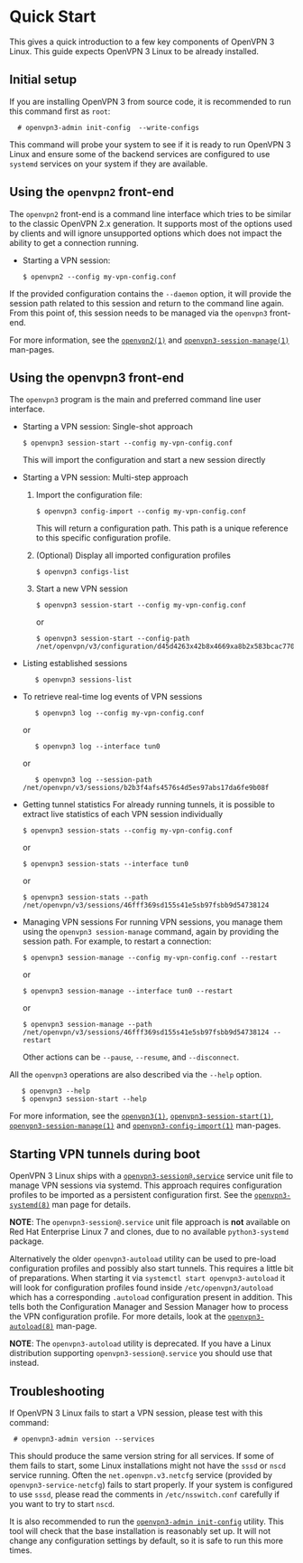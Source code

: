 Quick Start
===========

This gives a quick introduction to a few key components of OpenVPN 3 Linux.
This guide expects OpenVPN 3 Linux to be already installed.


Initial setup
-------------

If you are installing OpenVPN 3 from source code, it is recommended to
run this command first as `root`:

      # openvpn3-admin init-config  --write-configs

This command will probe your system to see if it is ready to run
OpenVPN 3 Linux and ensure some of the backend services are configured
to use `systemd` services on your system if they are available.


Using the `openvpn2` front-end
-----------------------------------------

The `openvpn2` front-end is a command line interface which tries to be
similar to the classic OpenVPN 2.x generation.  It supports most of the
options used by clients and will ignore unsupported options which does not
impact the ability to get a connection running.

* Starting a VPN session:

      $ openvpn2 --config my-vpn-config.conf

If the provided configuration contains the `--daemon` option, it will
provide the session path related to this session and return to the command
line again.  From this point of, this session needs to be managed via the
`openvpn3` front-end.

For more information, see the [`openvpn2(1)`](docs/man/openvpn2.1.rst) and
[`openvpn3-session-manage(1)`](docs/man/openvpn3-session-manage.1.rst)
man-pages.


Using the openvpn3 front-end
----------------------------

The `openvpn3` program is the main and preferred command line user interface.

* Starting a VPN session: Single-shot approach

      $ openvpn3 session-start --config my-vpn-config.conf

  This will import the configuration and start a new session directly

* Starting a VPN session: Multi-step approach

  1. Import the configuration file:

         $ openvpn3 config-import --config my-vpn-config.conf

      This will return a configuration path.  This path is a unique reference
      to this specific configuration profile.

  2. (Optional) Display all imported configuration profiles

         $ openvpn3 configs-list

  3. Start a new VPN session

         $ openvpn3 session-start --config my-vpn-config.conf

     or

         $ openvpn3 session-start --config-path /net/openvpn/v3/configuration/d45d4263x42b8x4669xa8b2x583bcac770b2

* Listing established sessions

         $ openvpn3 sessions-list

* To retrieve real-time log events of VPN sessions

         $ openvpn3 log --config my-vpn-config.conf

     or

         $ openvpn3 log --interface tun0

     or

         $ openvpn3 log --session-path /net/openvpn/v3/sessions/b2b3f4afs4576s4d5es97abs17da6fe9b08f

* Getting tunnel statistics
  For already running tunnels, it is possible to extract live statistics
  of each VPN session individually

      $ openvpn3 session-stats --config my-vpn-config.conf

    or

      $ openvpn3 session-stats --interface tun0

    or

      $ openvpn3 session-stats --path /net/openvpn/v3/sessions/46fff369sd155s41e5sb97fsbb9d54738124

* Managing VPN sessions
  For running VPN sessions, you manage them using the
  `openvpn3 session-manage` command, again by providing the session path.  For
  example, to restart a connection:

      $ openvpn3 session-manage --config my-vpn-config.conf --restart

    or

      $ openvpn3 session-manage --interface tun0 --restart

    or

      $ openvpn3 session-manage --path /net/openvpn/v3/sessions/46fff369sd155s41e5sb97fsbb9d54738124 --restart

  Other actions can be `--pause`, `--resume`, and `--disconnect`.

All the `openvpn3` operations are also described via the `--help` option.

       $ openvpn3 --help
       $ openvpn3 session-start --help


For more information, see the [`openvpn3(1)`](docs/man/openvpn3.1.rst),
[`openvpn3-session-start(1)`](docs/man/openvpn3-session-start.1.rst),
[`openvpn3-session-manage(1)`](docs/man/openvpn3-session-manage.1.rst) and
[`openvpn3-config-import(1)`](docs/man/openvpn3-config-import.1.rst) man-pages.


Starting VPN tunnels during boot
--------------------------------

OpenVPN 3 Linux ships with a [`openvpn3-session@.service`](docs/man/openvpn3-systemd.8.rst)
service unit file to manage VPN sessions via systemd.  This approach
requires configuration profiles to be imported as a persistent
configuration first.  See the
[`openvpn3-systemd(8)`](docs/man/openvpn3-systemd.8.rst) man page for
details.

**NOTE**:
      The `openvpn3-session@.service` unit file approach is **not**
      available on Red Hat Enterprise Linux 7 and clones, due to
      no available `python3-systemd` package.

Alternatively the older `openvpn3-autoload` utility can be used to pre-load
configuration profiles and possibly also start tunnels.  This requires a
little bit of preparations.  When starting it via
`systemctl start openvpn3-autoload` it will look for configuration profiles
found inside `/etc/openvpn3/autoload` which has a corresponding `.autoload`
configuration present in addition.  This tells both the Configuration
Manager and Session Manager how to process the VPN configuration profile.
For more details, look at the [`openvpn3-autoload(8)`](docs/man/openvpn3-autoload.8.rst)
man-page.

**NOTE**:
      The `openvpn3-autoload` utility is deprecated.  If you have a
      Linux distribution supporting `openvpn3-session@.service` you should
      use that instead.


Troubleshooting
---------------

If OpenVPN 3 Linux fails to start a VPN session, please test with this
command:

     # openvpn3-admin version --services

This should produce the same version string for all services.  If some
of them fails to start, some Linux installations might not have the
`sssd` or `nscd` service running.  Often the `net.openvpn.v3.netcfg`
service (provided  by `openvpn3-service-netcfg`) fails to start properly.
If your system is configured to use `sssd`, please read the comments in
`/etc/nsswitch.conf` carefully if you want to try to start `nscd`.

It is also recommended to run the
[`openvpn3-admin init-config`](docs/man/openvpn3-admin-init-config.8.rst.in)
utility.  This tool will check that the base installation is reasonably set up.
It will not change any configuration settings by default, so it is safe to run
this more times.
